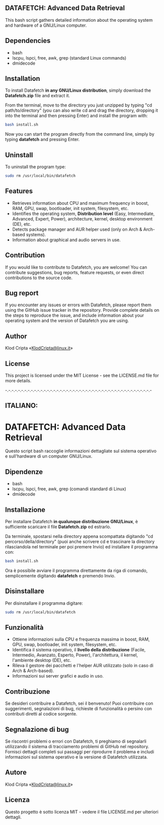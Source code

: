 ## DATAFETCH: Advanced Data Retrieval

This bash script gathers detailed information about the operating system and hardware of a GNU/Linux computer.

## Dependencies

- bash
- lscpu, lspci, free, awk, grep (standard Linux commands)
- dmidecode

## Installation

To install Datafetch **in any GNU/Linux distribution**, simply download the **Datafetch.zip** file and extract it.

From the terminal, move to the directory you just unzipped by typing "cd path/to/directory" (you can also write cd and drag the directory, dropping it into the terminal and then pressing Enter) and install the program with:
```bash
bash install.sh
```
Now you can start the program directly from the command line, simply by typing **datafetch** and pressing Enter.

## Uninstall

To uninstall the program type:
```bash
sudo rm /usr/local/bin/datafetch
```

## Features

- Retrieves information about CPU and maximum frequency in boost, RAM, GPU, swap, bootloader, init system, filesystem, etc.
- Identifies the operating system, **Distribution level** (Easy, Intermediate, Advanced, Expert, Power), architecture, kernel, desktop environment (DE), etc.
- Detects package manager and AUR helper used (only on Arch & Arch-based systems).
- Information about graphical and audio servers in use.

## Contribution

If you would like to contribute to Datafetch, you are welcome! You can contribute suggestions, bug reports, feature requests, or even direct contributions to the source code.

## Bug report

If you encounter any issues or errors with Datafetch, please report them using the GitHub issue tracker in the repository. Provide complete details on the steps to reproduce the issue, and include information about your operating system and the version of Datafetch you are using.

## Author
Klod Cripta «KlodCripta@linux.it»

## License
This project is licensed under the MIT License - see the LICENSE.md file for more details.

-.-.-.-.-.-.-.-.-.-.-.-.-.-.-.-.-.-.-.-.-.-.-.-.-.-.-.-.-.-.-.-.-.-.-.-.-.-.-.-.-.-.-.-.-.-

## ITALIANO:

# DATAFETCH: Advanced Data Retrieval

Questo script bash raccoglie informazioni dettagliate sul sistema operativo e sull'hardware di un computer GNU/Linux.

## Dipendenze
- bash
- lscpu, lspci, free, awk, grep (comandi standard di Linux)
- dmidecode

## Installazione
Per installare Datafetch **in qualunque distribuzione GNU/Linux**, è sufficiente scaricare il file **Datafetch.zip** ed estrarlo. 

Da terminale, spostarsi nella directory appena scompattata digitando "cd percorso/della/directory" (puoi anche scrivere cd e trascinare la directory rilasciandola nel terminale per poi premere Invio) ed installare il programma con:
```bash
bash install.sh
```
Ora è possibile avviare il programma direttamente da riga di comando, semplicemente digitando **datafetch** e premendo Invio.

## Disinstallare

Per disinstallare il programma digitare:
```bash
sudo rm /usr/local/bin/datafetch
```
## Funzionalità
- Ottiene informazioni sulla CPU e frequenza massima in boost, RAM, GPU, swap, bootloader, init system, filesystem, etc.
- Identifica il sistema operativo, il **livello della distribuzione** (Facile, Intermedio, Avanzato, Esperto, Power), l'architettura, il kernel, l'ambiente desktop (DE), etc.
- Rileva il gestore dei pacchetti e l'helper AUR utilizzato (solo in caso di Arch & Arch-based).
- Informazioni sui server grafici e audio in uso.

## Contribuzione

Se desideri contribuire a Datafetch, sei il benvenuto! Puoi contribuire con suggerimenti, segnalazioni di bug, richieste di funzionalità o persino con contributi diretti al codice sorgente.

## Segnalazione di bug

Se riscontri problemi o errori con Datafetch, ti preghiamo di segnalarli utilizzando il sistema di tracciamento problemi di GitHub nel repository. Fornisci dettagli completi sui passaggi per riprodurre il problema e includi informazioni sul sistema operativo e la versione di Datafetch utilizzata.

## Autore
Klod Cripta «KlodCripta@linux.it»

## Licenza
Questo progetto è sotto licenza MIT - vedere il file LICENSE.md per ulteriori dettagli.
